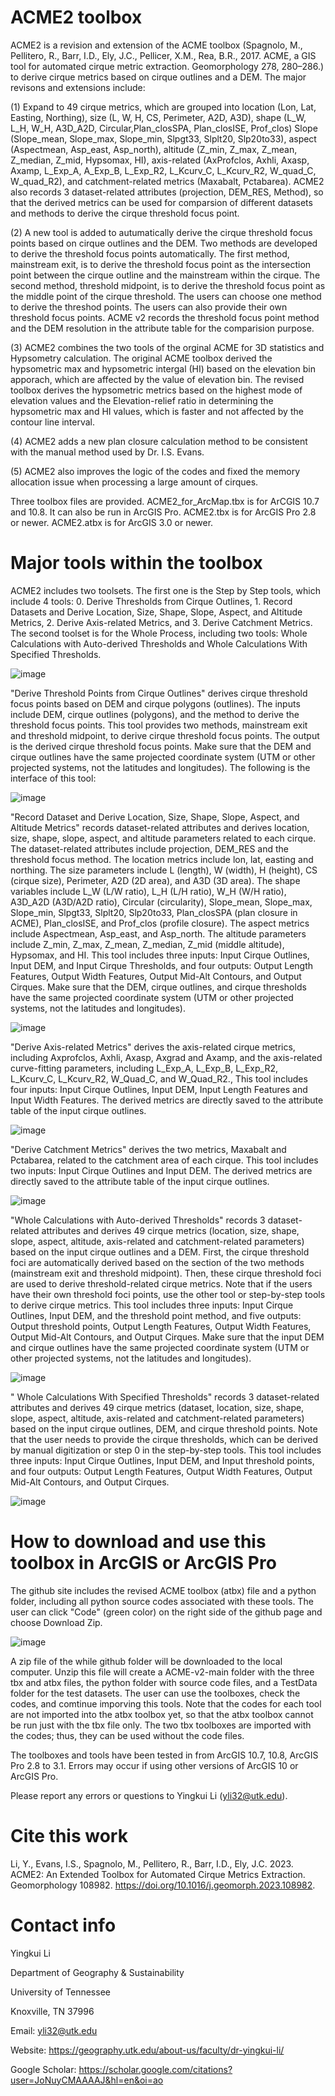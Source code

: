 # ACME2 toolbox
ACME2 is a revision and extension of the ACME toolbox (Spagnolo, M., Pellitero, R., Barr, I.D., Ely, J.C., Pellicer, X.M., Rea, B.R., 2017. ACME, a GIS tool for automated cirque metric extraction. Geomorphology 278, 280–286.) to derive cirque metrics based on cirque outlines and a DEM. The major revisons and extensions include:

(1) Expand to 49 cirque metrics, which are grouped into location (Lon, Lat, Easting, Northing), size (L, W, H, CS, Perimeter, A2D, A3D), shape (L_W, L_H, W_H, A3D_A2D, Circular,Plan_closSPA, Plan_closISE, Prof_clos) Slope (Slope_mean, Slope_max, Slope_min, Slpgt33, Slplt20, Slp20to33), aspect (Aspectmean, Asp_east, Asp_north), altitude (Z_min, Z_max, Z_mean, Z_median, Z_mid, Hypsomax, HI), axis-related (AxProfclos, Axhli, Axasp, Axamp, L_Exp_A, A_Exp_B, L_Exp_R2, L_Kcurv_C, L_Kcurv_R2, W_quad_C, W_quad_R2), and catchment-related metrics (Maxabalt, Pctabarea). ACME2 also records 3 dataset-related attributes (projection, DEM_RES, Method), so that the derived metrics can be used for comparsion of different datasets and methods to derive the cirque threshold focus point.  

(2) A new tool is added to autumatically derive the cirque threshold focus points based on cirque outlines and the DEM. Two methods are developed to derive the threshold focus points automatically. The first method, mainstream exit, is to derive the threshold focus point as the intersection point between the cirque outline and the mainstream within the cirque. The second method, threshold midpoint, is to derive the threshold focus point as the middle point of the cirque threshold. The users can choose one method to derive the threshod points. The users can also provide their own threshold focus points. ACME v2 records the threshold focus point method and the DEM resolution in the attribute table for the comparision purpose.
  
(3) ACME2 combines the two tools of the orginal ACME for 3D statistics and Hypsometry calculation. The original ACME toolbox derived the hypsometric max and hypsometric intergal (HI) based on the elevation bin
apporach, which are affected by the value of elevation bin. The revised toolbox derives the hypsometric metrics based on the highest mode of elevation values and the Elevation-relief ratio 
in determining the hypsometric max and HI values, which is faster and not affected by the contour line interval.

(4) ACME2 adds a new plan closure calculation method to be consistent with the manual method used by Dr. I.S. Evans.

(5) ACME2 also improves the logic of the codes and fixed the memory allocation issue when processing a large amount of cirques.

Three toolbox files are provided. ACME2_for_ArcMap.tbx is for ArCGIS 10.7 and 10.8. It can also be run in ArcGIS Pro. ACME2.tbx is for ArcGIS Pro 2.8 or newer. ACME2.atbx is for ArcGIS 3.0 or newer. 

# Major tools within the toolbox
ACME2 includes two toolsets. The first one is the Step by Step tools, which include 4 tools: 0. Derive Thresholds from Cirque Outlines, 1. Record Datasets and Derive Location, Size, Shape, Slope, Aspect, and Altitude Metrics, 2. Derive Axis-related Metrics, and 3. Derive Catchment Metrics. The second toolset is for the Whole Process, including two tools: Whole Calculations with Auto-derived Thresholds and Whole Calculations With Specified Thresholds.

![image](https://github.com/yingkui2003/ACME2/assets/24683137/759f1928-61d3-4358-beed-775ab978cc95)


"Derive Threshold Points from Cirque Outlines" derives cirque threshold focus points based on DEM and cirque polygons (outlines). The inputs include DEM, cirque outlines (polygons), and the method to derive the threshold focus points. This tool provides two methods, mainstream exit and threshold midpoint, to derive cirque threshold focus points. The output is the derived cirque threshold focus points. Make sure that the DEM and cirque outlines have the same projected coordinate system (UTM or other projected systems, not the latitudes and longitudes). The following is the interface of this tool:

![image](https://github.com/yingkui2003/ACME-v2/assets/24683137/1dd0d969-6210-4e62-8772-2251ae76faaa)




"Record Dataset and Derive Location, Size, Shape, Slope, Aspect, and Altitude Metrics" records dataset-related attributes and derives location, size, shape, slope, aspect, and altitude parameters related to each cirque. The dataset-related attributes include projection, DEM_RES and the threshold focus method. The location metrics include lon, lat, easting and northing. The size parameters include L (length), W (width), H (height), CS (cirque size), Perimeter, A2D (2D area), and A3D (3D area). The shape variables include L_W (L/W ratio), L_H (L/H ratio), W_H (W/H ratio), A3D_A2D (A3D/A2D ratio), Circular (circularity), Slope_mean, Slope_max, Slope_min, Slpgt33, Slplt20, Slp20to33, Plan_closSPA (plan closure in ACME), Plan_closISE, and Prof_clos (profile closure). The aspect metrics include Aspectmean, Asp_east, and Asp_north. The altitude parameters include Z_min, Z_max, Z_mean, Z_median, Z_mid (middle altitude), Hypsomax, and HI. This tool includes three inputs: Input Cirque Outlines, Input DEM, and Input Cirque Thresholds, and four outputs: Output Length Features, Output Width Features, Output Mid-Alt Contours, and Output Cirques. Make sure that the DEM, cirque outlines, and cirque thresholds have the same projected coordinate system (UTM or other projected systems, not the latitudes and longitudes).

![image](https://github.com/yingkui2003/ACME2/assets/24683137/f6428849-7b8b-4789-831c-9a4eee636480)


"Derive Axis-related Metrics" derives the axis-related cirque metrics, including Axprofclos, Axhli, Axasp, Axgrad and Axamp, and the axis-related curve-fitting parameters, including L_Exp_A, L_Exp_B, L_Exp_R2, L_Kcurv_C, L_Kcurv_R2, W_Quad_C, and W_Quad_R2., This tool includes four inputs: Input Cirque Outlines, Input DEM, Input Length Features and Input Width Features. The derived metrics are directly saved to the attribute table of the input cirque outlines. 

![image](https://github.com/yingkui2003/ACME-v2/assets/24683137/f50b9b87-7b81-4400-b4d7-4a05fe20d53f)

"Derive Catchment Metrics" derives the two metrics, Maxabalt and Pctabarea, related to the catchment area of each cirque. This tool includes two inputs: Input Cirque Outlines and Input DEM. The derived metrics are directly saved to the attribute table of the input cirque outlines.

![image](https://github.com/yingkui2003/ACME-v2/assets/24683137/12d7e4ae-e2b8-4c19-ab05-856621128621)



"Whole Calculations with Auto-derived Thresholds" records 3 dataset-related attributes and derives 49 cirque metrics (location, size, shape, slope, aspect, altitude, axis-related and catchment-related parameters) based on the input cirque outlines and a DEM. First, the cirque threshold foci are automatically derived based on the section of the two methods (mainstream exit and threshold midpoint). Then, these cirque threshold foci are used to derive threshold-related cirque metrics. Note that if the users have their own threshold foci points, use the other tool or step-by-step tools to derive cirque metrics. This tool includes three inputs: Input Cirque Outlines, Input DEM, and the threshold point method, and five outputs: Output threshold points, Output Length Features, Output Width Features, Output Mid-Alt Contours, and Output Cirques. Make sure that the input DEM and cirque outlines have the same projected coordinate system (UTM or other projected systems, not the latitudes and longitudes).

![image](https://github.com/yingkui2003/ACME-v2/assets/24683137/6a8209f9-55e2-425c-95ac-7fa354b5bc25)


" Whole Calculations With Specified Thresholds" records 3 dataset-related attributes and derives 49 cirque metrics (dataset, location, size, shape, slope, aspect, altitude, axis-related and catchment-related parameters) based on the input cirque outlines, DEM, and cirque threshold points. Note that the user needs to provide the cirque thresholds, which can be derived by manual digitization or step 0 in the step-by-step tools. This tool includes three inputs: Input Cirque Outlines, Input DEM, and Input threshold points, and four outputs: Output Length Features, Output Width Features, Output Mid-Alt Contours, and Output Cirques.

![image](https://github.com/yingkui2003/ACME-v2/assets/24683137/c5da7c61-2787-4918-be65-e2c6aa9b1ecd)



# How to download and use this toolbox in ArcGIS or ArcGIS Pro
The github site includes the revised ACME toolbox (atbx) file and a python folder, including all python source codes associated with these tools. The user can click "Code" (green color) on the right side of the github page and choose Download Zip.

![image](https://github.com/yingkui2003/ACME2/assets/24683137/9447d858-e4ca-4460-b00b-53a173717eff)



A zip file of the while github folder will be downloaded to the local computer. Unzip this file will create a ACME-v2-main folder with the three tbx and atbx files, the python folder with source code files, and a TestData folder for the test datasets. The user can use the toolboxes, check the codes, and comtinue imporving this tools. Note that the codes for each tool are not imported into the atbx toolbox yet, so that the atbx toolbox cannot be run just with the tbx file only. The two tbx toolboxes are imported with the codes; thus, they can be used without the code files.  

The toolboxes and tools have been tested in from ArcGIS 10.7, 10.8, ArcGIS Pro 2.8 to 3.1. Errors may occur if using other versions of ArcGIS 10 or ArcGIS Pro.  

Please report any errors or questions to Yingkui Li (yli32@utk.edu).

# Cite this work
Li, Y., Evans, I.S., Spagnolo, M., Pellitero, R., Barr, I.D., Ely, J.C. 2023. ACME2: An Extended Toolbox for Automated Cirque Metrics Extraction. Geomorphology 108982. https://doi.org/10.1016/j.geomorph.2023.108982.   

# Contact info
Yingkui Li

Department of Geography & Sustainability

University of Tennessee

Knoxville, TN 37996

Email: yli32@utk.edu

Website: https://geography.utk.edu/about-us/faculty/dr-yingkui-li/

Google Scholar: https://scholar.google.com/citations?user=JoNuyCMAAAAJ&hl=en&oi=ao
